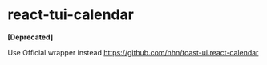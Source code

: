 # react-tui-calendar
**[Deprecated]**

Use Official wrapper instead https://github.com/nhn/toast-ui.react-calendar
